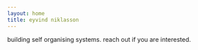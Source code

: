 ```yaml
---
layout: home
title: eyvind niklasson
---
```


building self organising systems. 
reach out if you are interested.